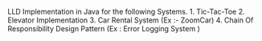 LLD Implementation in Java for the following Systems.
    1. Tic-Tac-Toe
    2. Elevator Implementation
    3. Car Rental System (Ex :- ZoomCar)
    4. Chain Of Responsibility Design Pattern (Ex : Error Logging System )
